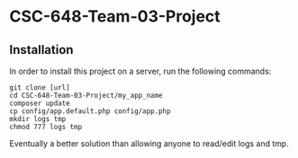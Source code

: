 # CSC-648-Team-03-Project

## Installation

In order to install this project on a server, run the following commands:

```
git clone [url]
cd CSC-648-Team-03-Project/my_app_name
composer update
cp config/app.default.php config/app.php
mkdir logs tmp
chmod 777 logs tmp
```

Eventually a better solution than allowing anyone to read/edit logs and tmp.
